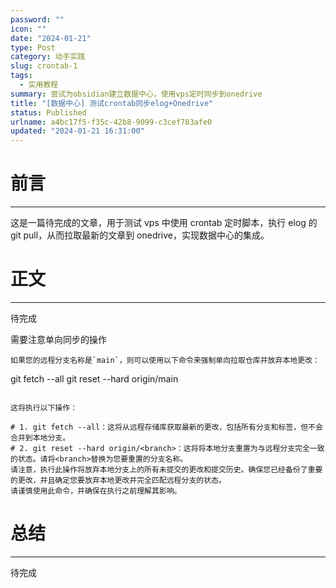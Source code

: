 ```yaml
---
password: ""
icon: ""
date: "2024-01-21"
type: Post
category: 动手实践
slug: crontab-1
tags:
  - 实用教程
summary: 尝试为obsidian建立数据中心，使用vps定时同步到onedrive
title: "[数据中心] 测试crontab同步elog+Onedrive"
status: Published
urlname: a4bc17f5-f35c-42b8-9099-c3cef783afe0
updated: "2024-01-21 16:31:00"
---
```


# 前言

---

这是一篇待完成的文章，用于测试 vps 中使用 crontab 定时脚本，执行 elog 的 git pull，从而拉取最新的文章到 onedrive，实现数据中心的集成。

# 正文

---

待完成

需要注意单向同步的操作

```shell
如果您的远程分支名称是`main`，则可以使用以下命令来强制单向拉取仓库并放弃本地更改：

```

git fetch --all
git reset --hard origin/main

```

这将执行以下操作：

# 1. git fetch --all：这将从远程存储库获取最新的更改，包括所有分支和标签，但不会合并到本地分支。
# 2. git reset --hard origin/<branch>：这将将本地分支重置为与远程分支完全一致的状态。请将<branch>替换为您要重置的分支名称。
请注意，执行此操作将放弃本地分支上的所有未提交的更改和提交历史。确保您已经备份了重要的更改，并且确定您要放弃本地更改并完全匹配远程分支的状态。
请谨慎使用此命令，并确保在执行之前理解其影响。
```

# 总结

---

待完成
